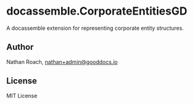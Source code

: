 # docassemble.CorporateEntitiesGD

A docassemble extension for representing corporate entity structures.

## Author

 Nathan Roach, nathan+admin@gooddocs.io

## License

MIT License
